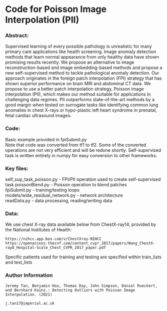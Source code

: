 # Code for Poisson Image Interpolation (PII)

### Abstract:
Supervised learning of every possible pathology is unrealistic for many primary care applications like health screening. Image anomaly detection methods that learn normal appearance from only healthy data have shown promising results recently. We propose an alternative to image reconstruction-based and image embedding-based methods and propose a new self-supervised method to tackle pathological anomaly detection. Our approach originates in the foreign patch interpolation (FPI) strategy that has shown superior performance on brain MRI and abdominal CT data. We propose to use a better patch interpolation strategy, Poisson image interpolation (PII), which makes our method suitable for applications in challenging data regimes. PII outperforms state-of-the-art methods by a good margin when tested on surrogate tasks like identifying common lung anomalies in chest X-rays or hypo-plastic left heart syndrome in prenatal, fetal cardiac ultrasound images.

### Code:
Basic example provided in fpiSubmit.py  
Note that code was converted from tf1 to tf2. Some of the converted operations are not very efficient and will be redone shortly. Self-supervised task is written entirely in numpy for easy conversion to other frameworks.    

### Key files:  
self_sup_task_poisson.py - FPI/PII operation used to create self-supervised task
poissonBlend.py - Poisson operation to blend patches  
fpiSubmit.py - training/testing loops  
models/wide_residual_network.py - network architecture  
readData.py - data processing, reading/writing data 

### Data:
We use chest X-ray data available below from ChestX-ray14, provided by the National Institutes of Health:
```
https://nihcc.app.box.com/v/ChestXray-NIHCC
https://openaccess.thecvf.com/content_cvpr_2017/papers/Wang_ChestX-ray8_Hospital-Scale_Chest_CVPR_2017_paper.pdf
```
Specific patients used for training and testing are specified within train_lists and test_lists

### Author Information
```
Jeremy Tan, Benjamin Hou, Thomas Day, John Simpson, Daniel Rueckert, and Bernhard Kainz.: Detecting Outliers with Poisson Image Interpolation. (2021)

j.tan17@imperial.ac.uk
```


